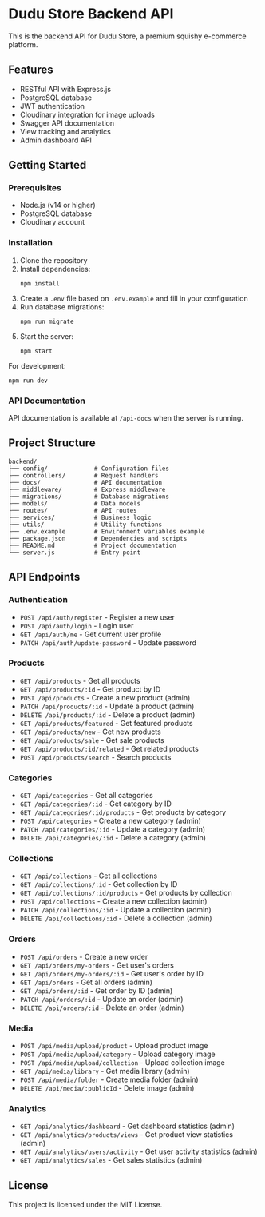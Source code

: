 # Dudu Store Backend API

This is the backend API for Dudu Store, a premium squishy e-commerce platform.

## Features

- RESTful API with Express.js
- PostgreSQL database
- JWT authentication
- Cloudinary integration for image uploads
- Swagger API documentation
- View tracking and analytics
- Admin dashboard API

## Getting Started

### Prerequisites

- Node.js (v14 or higher)
- PostgreSQL database
- Cloudinary account

### Installation

1. Clone the repository
2. Install dependencies:
   ```
   npm install
   ```
3. Create a `.env` file based on `.env.example` and fill in your configuration
4. Run database migrations:
   ```
   npm run migrate
   ```
5. Start the server:
   ```
   npm start
   ```

For development:
```
npm run dev
```

### API Documentation

API documentation is available at `/api-docs` when the server is running.

## Project Structure

```
backend/
├── config/             # Configuration files
├── controllers/        # Request handlers
├── docs/               # API documentation
├── middleware/         # Express middleware
├── migrations/         # Database migrations
├── models/             # Data models
├── routes/             # API routes
├── services/           # Business logic
├── utils/              # Utility functions
├── .env.example        # Environment variables example
├── package.json        # Dependencies and scripts
├── README.md           # Project documentation
└── server.js           # Entry point
```

## API Endpoints

### Authentication
- `POST /api/auth/register` - Register a new user
- `POST /api/auth/login` - Login user
- `GET /api/auth/me` - Get current user profile
- `PATCH /api/auth/update-password` - Update password

### Products
- `GET /api/products` - Get all products
- `GET /api/products/:id` - Get product by ID
- `POST /api/products` - Create a new product (admin)
- `PATCH /api/products/:id` - Update a product (admin)
- `DELETE /api/products/:id` - Delete a product (admin)
- `GET /api/products/featured` - Get featured products
- `GET /api/products/new` - Get new products
- `GET /api/products/sale` - Get sale products
- `GET /api/products/:id/related` - Get related products
- `POST /api/products/search` - Search products

### Categories
- `GET /api/categories` - Get all categories
- `GET /api/categories/:id` - Get category by ID
- `GET /api/categories/:id/products` - Get products by category
- `POST /api/categories` - Create a new category (admin)
- `PATCH /api/categories/:id` - Update a category (admin)
- `DELETE /api/categories/:id` - Delete a category (admin)

### Collections
- `GET /api/collections` - Get all collections
- `GET /api/collections/:id` - Get collection by ID
- `GET /api/collections/:id/products` - Get products by collection
- `POST /api/collections` - Create a new collection (admin)
- `PATCH /api/collections/:id` - Update a collection (admin)
- `DELETE /api/collections/:id` - Delete a collection (admin)

### Orders
- `POST /api/orders` - Create a new order
- `GET /api/orders/my-orders` - Get user's orders
- `GET /api/orders/my-orders/:id` - Get user's order by ID
- `GET /api/orders` - Get all orders (admin)
- `GET /api/orders/:id` - Get order by ID (admin)
- `PATCH /api/orders/:id` - Update an order (admin)
- `DELETE /api/orders/:id` - Delete an order (admin)

### Media
- `POST /api/media/upload/product` - Upload product image
- `POST /api/media/upload/category` - Upload category image
- `POST /api/media/upload/collection` - Upload collection image
- `GET /api/media/library` - Get media library (admin)
- `POST /api/media/folder` - Create media folder (admin)
- `DELETE /api/media/:publicId` - Delete image (admin)

### Analytics
- `GET /api/analytics/dashboard` - Get dashboard statistics (admin)
- `GET /api/analytics/products/views` - Get product view statistics (admin)
- `GET /api/analytics/users/activity` - Get user activity statistics (admin)
- `GET /api/analytics/sales` - Get sales statistics (admin)

## License

This project is licensed under the MIT License.